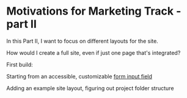 # Motivations for Marketing Track - part II

In this Part II, I want to focus on different layouts for the site.

How would I create a full site, even if just one page that's integrated?

First build:

Starting from an accessible, customizable [form input field](https://marketing-track-ii.vercel.app/input-field)

Adding an example site layout, figuring out project folder structure
